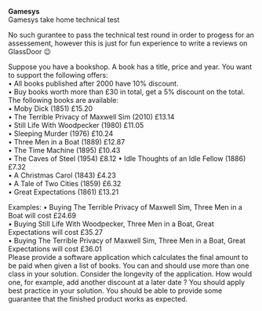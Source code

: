 **Gamesys**  <br>
Gamesys take home technical test 

No such gurantee to pass the technical test round in order to progess for an assessement, however this is just for fun experience to write a reviews on GlassDoor :wink: <br>

Suppose you have a bookshop. A book has a title, price and year.
You want to support the following offers: <br>
• All books published after 2000 have 10% discount.<br>
• Buy books worth more than £30 in total, get a 5% discount on the total.<br>
The following books are available: <br>
• Moby Dick (1851) £15.20<br>
• The Terrible Privacy of Maxwell Sim (2010) £13.14<br>
• Still Life With Woodpecker (1980) £11.05<br>
• Sleeping Murder (1976) £10.24<br>
• Three Men in a Boat (1889) £12.87<br>
• The Time Machine (1895) £10.43<br>
• The Caves of Steel (1954) £8.12
• Idle Thoughts of an Idle Fellow (1886) £7.32<br>
• A Christmas Carol (1843) £4.23<br>
• A Tale of Two Cities (1859) £6.32<br>
• Great Expectations (1861) £13.21<br>


Examples:
• Buying The Terrible Privacy of Maxwell Sim, Three Men in a Boat will cost £24.69<br>
• Buying Still Life With Woodpecker, Three Men in a Boat, Great Expectations will cost £35.27<br>
• Buying The Terrible Privacy of Maxwell Sim, Three Men in a Boat, Great Expectations will cost £36.01<br>
Please provide a software application which calculates the final amount to be paid when given a list of books. You can and should use more than one class in your solution. Consider the longevity of the application. How would one, for example, add another discount at a later date ? You should apply best practice in your solution. You should be able to provide some guarantee that the finished product works as expected.



